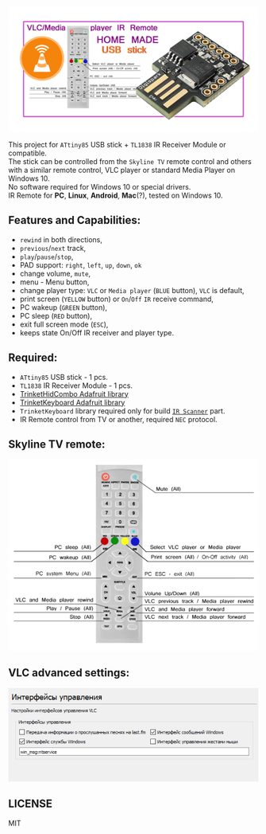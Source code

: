 ![VLC/Media player IR Remote - homemade usb stick](attiny85-vlc-player-logo.png)  

 This project for `ATtiny85` USB stick + `TL1838` IR Receiver Module or compatible.  
 The stick can be controlled from the `Skyline TV` remote control and others with a similar remote control, VLC player or standard Media Player on Windows 10.  
 No software required for Windows 10 or special drivers.  
 IR Remote for **PC**, **Linux**, **Android**, **Mac**(?), tested on Windows 10.

## Features and Capabilities:

- `rewind` in both directions,
- `previous`/`next` track,
- `play`/`pause`/`stop`,
- PAD support: `right`, `left`, `up`, `down`, `ok`
- change volume, `mute`,
- menu - Menu button,
- change player type: `VLC` or `Media player` (`BLUE` button), `VLC` is default,
- print screen (`YELLOW` button) or `On`/`Off` `IR` receive command,
- PC wakeup (`GREEN` button),
- PC sleep (`RED` button),
- exit full screen mode (`ESC`),
- keeps state On/Off IR receiver and player type.

## Required:

- `ATtiny85` USB stick - 1 pcs.
- `TL1838` IR Receiver Module - 1 pcs.  
- [TrinketHidCombo Adafruit library](https://github.com/CloneTV/VLC-Media-player-IR-Remote-ATtiny85/tree/master/lib)  
- [TrinketKeyboard Adafruit library](https://github.com/CloneTV/VLC-Media-player-IR-Remote-ATtiny85/tree/master/lib)  
- `TrinketKeyboard` library required only for build [`IR Scanner`](https://github.com/CloneTV/VLC-Media-player-IR-Remote-ATtiny85/blob/master/src/IR-Scanner-ATtiny85.ino) part.
- IR Remote control from TV or another, required `NEC` protocol.

## Skyline TV remote:

![screenshot Skyline remote](remote-skyline.png)

## VLC advanced settings:

![screenshot VLC settings](vlc-interfaces.png)

## LICENSE

MIT

